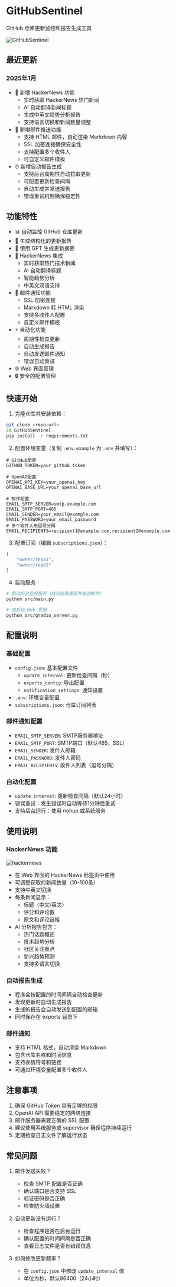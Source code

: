 # GitHubSentinel

GitHub 仓库更新监控和报告生成工具

![GitHubSentinel](https://idoge.0xhit.top/api/static/uploads-2/9b5d922a329d4f08b4a1052f64deabe3.jpeg)

## 最近更新

### 2025年1月
- 📧 新增 HackerNews 功能
  - 实时获取 HackerNews 热门新闻
  - AI 自动翻译新闻标题
  - 生成中英文趋势分析报告
  - 支持语言切换和新闻数量调整
- 📧 新增邮件推送功能
  - 支持 HTML 邮件，自动渲染 Markdown 内容
  - SSL 加密连接确保安全性
  - 支持配置多个收件人
  - 可自定义邮件模板
- ⏰ 新增自动报告生成
  - 支持后台周期性自动拉取更新
  - 可配置更新检查间隔
  - 自动生成并发送报告
  - 错误重试机制确保稳定性

## 功能特性

- 📊 自动监控 GitHub 仓库更新
- 📝 生成结构化的更新报告
- 🤖 使用 GPT 生成更新摘要
- 📧 HackerNews 集成
  - 实时获取热门技术新闻
  - AI 自动翻译标题
  - 智能趋势分析
  - 中英文双语支持
- 📧 邮件通知功能
  - SSL 加密连接
  - Markdown 转 HTML 渲染
  - 支持多收件人配置
  - 自定义邮件模板
- ⚡ 自动化功能
  - 周期性检查更新
  - 自动生成报告
  - 自动发送邮件通知
  - 错误自动重试
- 🌐 Web 界面管理
- 🔒 安全的配置管理

## 快速开始

1. 克隆仓库并安装依赖：
```bash
git clone <repo-url>
cd GitHubSentinel
pip install -r requirements.txt
```

2. 配置环境变量（复制 `.env.example` 为 `.env` 并填写）：
```env
# GitHub配置
GITHUB_TOKEN=your_github_token

# OpenAI配置
OPENAI_API_KEY=your_openai_key
OPENAI_BASE_URL=your_openai_base_url

# 邮件配置
EMAIL_SMTP_SERVER=smtp.example.com
EMAIL_SMTP_PORT=465
EMAIL_SENDER=your_email@example.com
EMAIL_PASSWORD=your_email_password
# 多个收件人用逗号分隔
EMAIL_RECIPIENTS=recipient1@example.com,recipient2@example.com
```

3. 配置订阅（编辑 `subscriptions.json`）：
```json
[
    "owner/repo1",
    "owner/repo2"
]
```

4. 启动服务：
```bash
# 启动后台监控服务（自动拉取更新并发送邮件）
python src/main.py

# 或启动 Web 界面
python src/gradio_server.py
```

## 配置说明

### 基础配置
- `config.json`: 基本配置文件
  - `update_interval`: 更新检查间隔（秒）
  - `exports_config`: 导出配置
  - `notification_settings`: 通知设置
- `.env`: 环境变量配置
- `subscriptions.json`: 仓库订阅列表

### 邮件通知配置
- `EMAIL_SMTP_SERVER`: SMTP服务器地址
- `EMAIL_SMTP_PORT`: SMTP端口（默认465，SSL）
- `EMAIL_SENDER`: 发件人邮箱
- `EMAIL_PASSWORD`: 发件人密码
- `EMAIL_RECIPIENTS`: 收件人列表（逗号分隔）

### 自动化配置
- `update_interval`: 更新检查间隔（默认24小时）
- 错误重试：发生错误时自动等待1分钟后重试
- 支持后台运行：使用 nohup 或系统服务

## 使用说明

### HackerNews 功能
![hackernews](https://idoge.0xhit.top/api/static/uploads-2/291df91f46884c80aa842422d26ab68e.jpeg)

- 在 Web 界面的 HackerNews 标签页中使用
- 可调整获取的新闻数量（10-100条）
- 支持中英文切换
- 每条新闻显示：
  - 标题（中文/英文）
  - 评分和评论数
  - 原文和评论链接
- AI 分析报告包含：
  - 热门话题概述
  - 技术趋势分析
  - 社区关注重点
  - 新兴趋势预测
  - 支持多语言切换



### 自动报告生成
- 程序会按配置的时间间隔自动检查更新
- 发现更新时自动生成报告
- 生成的报告会自动发送到配置的邮箱
- 同时保存在 exports 目录下

### 邮件通知
- 支持 HTML 格式，自动渲染 Markdown
- 包含仓库名称和时间信息
- 支持表情符号和链接
- 可通过环境变量配置多个收件人

## 注意事项

1. 确保 GitHub Token 具有足够的权限
2. OpenAI API 需要稳定的网络连接
3. 邮件服务器需要正确的 SSL 配置
4. 建议使用系统服务或 supervisor 确保程序持续运行
5. 定期检查日志文件了解运行状态

## 常见问题

1. 邮件发送失败？
   - 检查 SMTP 配置是否正确
   - 确认端口是否支持 SSL
   - 验证密码是否正确
   - 检查防火墙设置

2. 自动更新没有运行？
   - 检查程序是否在后台运行
   - 确认配置的时间间隔是否正确
   - 查看日志文件是否有错误信息

3. 如何修改更新频率？
   - 在 `config.json` 中修改 `update_interval` 值
   - 单位为秒，默认86400（24小时）
